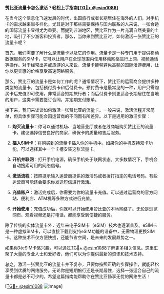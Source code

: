 **赞比亚流量卡怎么激活？轻松上手指南[[TG💪+ @esim1088](https://t.me/s/esim1088)]**

在当今这个信息化飞速发展的时代，出国旅行或者长期居住在海外的人们，对手机卡的需求越来越多样化。尤其是对于那些需要保持与国内联系的人来说，一张合适的国际流量卡显得尤为重要。而提到非洲地区，赞比亚作为一片充满自然美景的土地，吸引了不少游客和投资者。那么，当你来到赞比亚时，如何激活一张赞比亚的流量卡呢？

首先，我们需要了解什么是流量卡以及它的作用。流量卡是一种专门用于提供移动数据服务的SIM卡，它可以让用户在全球范围内使用移动网络进行上网、视频通话等操作。对于经常出差或旅游的人来说，流量卡能够避免高额的国际漫游费用，让你以更实惠的价格享受高速网络服务。

那么，赞比亚的流量卡是如何工作的呢？通常情况下，赞比亚的运营商会提供多种类型的流量卡，包括预付费卡和后付费卡。预付费卡是最常见的一种，用户只需购买卡后充值即可使用，非常适合短期旅行者；而后付费卡则更适合长期居住在当地的用户，这类卡需要签订合同，并定期支付账单。

接下来，我们来谈谈如何激活一张赞比亚的流量卡。一般来说，激活流程非常简单，但具体步骤可能会因运营商的不同而有所差异。以下是通用的激活步骤：

1. **购买流量卡**：你可以通过机场、当地营业厅或者在线商城购买赞比亚的流量卡。建议选择信誉良好的商家，确保卡的质量和售后服务。

2. **插入SIM卡**：将购买到的流量卡插入你的手机中。如果你的手机支持双卡功能，可以选择其中一个卡槽安装这张流量卡。

3. **开机并联网**：打开手机电源，确保手机处于联网状态。大多数情况下，手机会自动搜索可用的网络信号。

4. **激活流程**：按照提示输入运营商提供的激活码或者拨打指定的电话号码。有些运营商可能还会要求你发送短信进行激活。

5. **充值账户**：激活完成后，你需要为你的流量卡充值。可以通过运营商的官方网站、便利店、ATM机等多种方式进行充值。

6. **开始使用**：充值成功后，你就可以开始使用赞比亚的本地网络了。无论是浏览网页、观看视频还是打电话，都能享受到便捷的服务。

除了传统的实体流量卡外，近年来电子SIM卡（eSIM）技术也逐渐普及。eSIM卡是一种虚拟SIM卡，可以直接下载到支持eSIM功能的设备中，无需物理更换SIM卡。这种技术不仅方便快捷，还能节省空间，是未来的发展趋势之一。

如果你对eSIM卡感兴趣，可以通过[TG💪+ @esim1088](https://t.me/s/esim1088)了解更多相关信息。这里汇聚了大量的专业人士和爱好者，他们可以为你提供最新的资讯和技术支持。

总之，激活一张赞比亚的流量卡并不复杂，只要你按照正确的步骤操作，就能轻松享受到优质的网络服务。无论你是短期旅行还是长期居住，选择一张适合自己的流量卡都是必不可少的。希望这篇指南能帮助你在赞比亚畅享无忧的网络生活！

[[TG💪+ @esim1088](https://t.me/s/esim1088) ![Image](https://i.postimg.cc/4NQfJmqS/Snipaste-2025-05-13-00-14-12.png)]